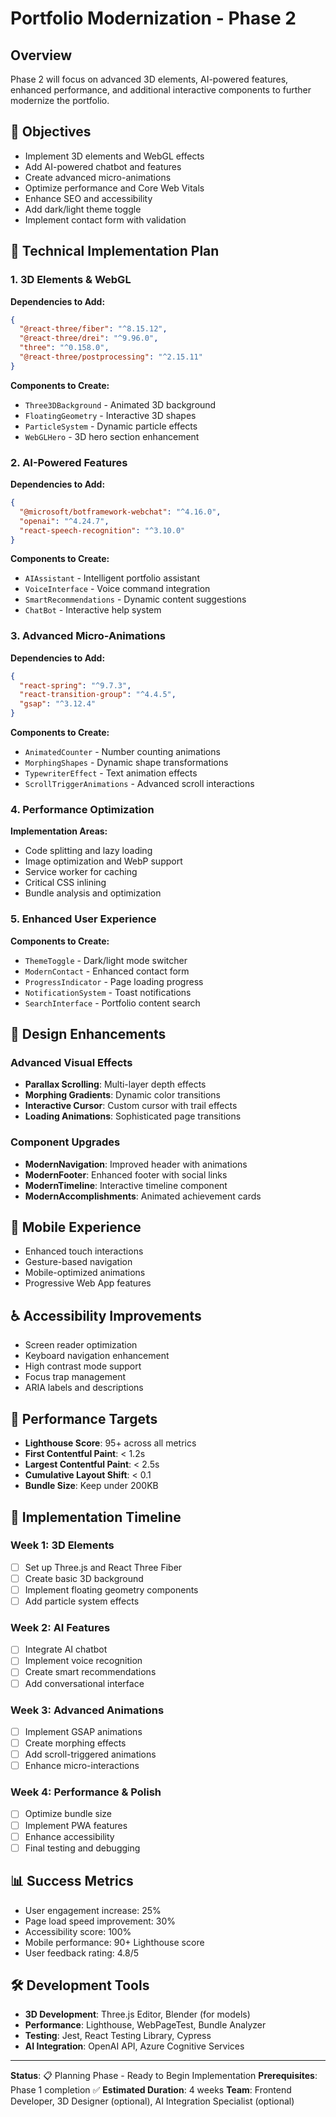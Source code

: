 # Portfolio Modernization - Phase 2

## Overview
Phase 2 will focus on advanced 3D elements, AI-powered features, enhanced performance, and additional interactive components to further modernize the portfolio.

## 🎯 Objectives
- Implement 3D elements and WebGL effects
- Add AI-powered chatbot and features
- Create advanced micro-animations
- Optimize performance and Core Web Vitals
- Enhance SEO and accessibility
- Add dark/light theme toggle
- Implement contact form with validation

## 🔧 Technical Implementation Plan

### 1. 3D Elements & WebGL
**Dependencies to Add:**
```json
{
  "@react-three/fiber": "^8.15.12",
  "@react-three/drei": "^9.96.0",
  "three": "^0.158.0",
  "@react-three/postprocessing": "^2.15.11"
}
```

**Components to Create:**
- `Three3DBackground` - Animated 3D background
- `FloatingGeometry` - Interactive 3D shapes
- `ParticleSystem` - Dynamic particle effects
- `WebGLHero` - 3D hero section enhancement

### 2. AI-Powered Features
**Dependencies to Add:**
```json
{
  "@microsoft/botframework-webchat": "^4.16.0",
  "openai": "^4.24.7",
  "react-speech-recognition": "^3.10.0"
}
```

**Components to Create:**
- `AIAssistant` - Intelligent portfolio assistant
- `VoiceInterface` - Voice command integration
- `SmartRecommendations` - Dynamic content suggestions
- `ChatBot` - Interactive help system

### 3. Advanced Micro-Animations
**Dependencies to Add:**
```json
{
  "react-spring": "^9.7.3",
  "react-transition-group": "^4.4.5",
  "gsap": "^3.12.4"
}
```

**Components to Create:**
- `AnimatedCounter` - Number counting animations
- `MorphingShapes` - Dynamic shape transformations
- `TypewriterEffect` - Text animation effects
- `ScrollTriggerAnimations` - Advanced scroll interactions

### 4. Performance Optimization
**Implementation Areas:**
- Code splitting and lazy loading
- Image optimization and WebP support
- Service worker for caching
- Critical CSS inlining
- Bundle analysis and optimization

### 5. Enhanced User Experience
**Components to Create:**
- `ThemeToggle` - Dark/light mode switcher
- `ModernContact` - Enhanced contact form
- `ProgressIndicator` - Page loading progress
- `NotificationSystem` - Toast notifications
- `SearchInterface` - Portfolio content search

## 🎨 Design Enhancements

### Advanced Visual Effects
- **Parallax Scrolling**: Multi-layer depth effects
- **Morphing Gradients**: Dynamic color transitions
- **Interactive Cursor**: Custom cursor with trail effects
- **Loading Animations**: Sophisticated page transitions

### Component Upgrades
- **ModernNavigation**: Improved header with animations
- **ModernFooter**: Enhanced footer with social links
- **ModernTimeline**: Interactive timeline component
- **ModernAccomplishments**: Animated achievement cards

## 📱 Mobile Experience
- Enhanced touch interactions
- Gesture-based navigation
- Mobile-optimized animations
- Progressive Web App features

## ♿ Accessibility Improvements
- Screen reader optimization
- Keyboard navigation enhancement
- High contrast mode support
- Focus trap management
- ARIA labels and descriptions

## 🚀 Performance Targets
- **Lighthouse Score**: 95+ across all metrics
- **First Contentful Paint**: < 1.2s
- **Largest Contentful Paint**: < 2.5s
- **Cumulative Layout Shift**: < 0.1
- **Bundle Size**: Keep under 200KB

## 🔄 Implementation Timeline

### Week 1: 3D Elements
- [ ] Set up Three.js and React Three Fiber
- [ ] Create basic 3D background
- [ ] Implement floating geometry components
- [ ] Add particle system effects

### Week 2: AI Features
- [ ] Integrate AI chatbot
- [ ] Implement voice recognition
- [ ] Create smart recommendations
- [ ] Add conversational interface

### Week 3: Advanced Animations
- [ ] Implement GSAP animations
- [ ] Create morphing effects
- [ ] Add scroll-triggered animations
- [ ] Enhance micro-interactions

### Week 4: Performance & Polish
- [ ] Optimize bundle size
- [ ] Implement PWA features
- [ ] Enhance accessibility
- [ ] Final testing and debugging

## 📊 Success Metrics
- User engagement increase: 25%
- Page load speed improvement: 30%
- Accessibility score: 100%
- Mobile performance: 90+ Lighthouse score
- User feedback rating: 4.8/5

## 🛠️ Development Tools
- **3D Development**: Three.js Editor, Blender (for models)
- **Performance**: Lighthouse, WebPageTest, Bundle Analyzer
- **Testing**: Jest, React Testing Library, Cypress
- **AI Integration**: OpenAI API, Azure Cognitive Services

---

**Status**: 📋 Planning Phase - Ready to Begin Implementation
**Prerequisites**: Phase 1 completion ✅
**Estimated Duration**: 4 weeks
**Team**: Frontend Developer, 3D Designer (optional), AI Integration Specialist (optional)
